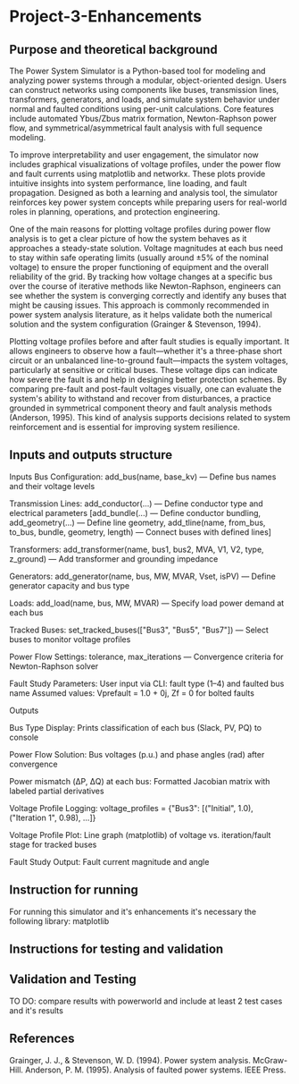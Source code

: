 # Project-3-Enhancements

## Purpose and theoretical background
The Power System Simulator is a Python-based tool for modeling and analyzing power systems through a modular, object-oriented design. Users can construct networks using components like buses, transmission lines, transformers, generators, and loads, and simulate system behavior under normal and faulted conditions using per-unit calculations. Core features include automated Ybus/Zbus matrix formation, Newton-Raphson power flow, and symmetrical/asymmetrical fault analysis with full sequence modeling.

To improve interpretability and user engagement, the simulator now includes graphical visualizations of voltage profiles, under the power flow and fault currents using matplotlib and networkx. These plots provide intuitive insights into system performance, line loading, and fault propagation. Designed as both a learning and analysis tool, the simulator reinforces key power system concepts while preparing users for real-world roles in planning, operations, and protection engineering.

One of the main reasons for plotting voltage profiles during power flow analysis is to get a clear picture of how the system behaves as it approaches a steady-state solution. Voltage magnitudes at each bus need to stay within safe operating limits (usually around ±5% of the nominal voltage) to ensure the proper functioning of equipment and the overall reliability of the grid. By tracking how voltage changes at a specific bus over the course of iterative methods like Newton-Raphson, engineers can see whether the system is converging correctly and identify any buses that might be causing issues. This approach is commonly recommended in power system analysis literature, as it helps validate both the numerical solution and the system configuration (Grainger & Stevenson, 1994).

Plotting voltage profiles before and after fault studies is equally important. It allows engineers to observe how a fault—whether it's a three-phase short circuit or an unbalanced line-to-ground fault—impacts the system voltages, particularly at sensitive or critical buses. These voltage dips can indicate how severe the fault is and help in designing better protection schemes. By comparing pre-fault and post-fault voltages visually, one can evaluate the system's ability to withstand and recover from disturbances, a practice grounded in symmetrical component theory and fault analysis methods (Anderson, 1995). This kind of analysis supports decisions related to system reinforcement and is essential for improving system resilience.

## Inputs and outputs structure
Inputs
Bus Configuration: add_bus(name, base_kv) — Define bus names and their voltage levels

Transmission Lines: add_conductor(...) — Define conductor type and electrical parameters [add_bundle(...) — Define conductor bundling, add_geometry(...) — Define line geometry, add_tline(name, from_bus, to_bus, bundle, geometry, length) — Connect buses with defined lines]

Transformers: add_transformer(name, bus1, bus2, MVA, V1, V2, type, z_ground) — Add transformer and grounding impedance

Generators: add_generator(name, bus, MW, MVAR, Vset, isPV) — Define generator capacity and bus type

Loads: add_load(name, bus, MW, MVAR) — Specify load power demand at each bus

Tracked Buses: set_tracked_buses(["Bus3", "Bus5", "Bus7"]) — Select buses to monitor voltage profiles

Power Flow Settings: tolerance, max_iterations — Convergence criteria for Newton-Raphson solver

Fault Study Parameters: 
  User input via CLI: fault type (1–4) and faulted bus name
  Assumed values: Vprefault = 1.0 + 0j, Zf = 0 for bolted faults

Outputs

Bus Type Display: Prints classification of each bus (Slack, PV, PQ) to console

Power Flow Solution: Bus voltages (p.u.) and phase angles (rad) after convergence

Power mismatch (ΔP, ΔQ) at each bus: Formatted Jacobian matrix with labeled partial derivatives

Voltage Profile Logging: voltage_profiles = {"Bus3": [("Initial", 1.0), ("Iteration 1", 0.98), ...]}

Voltage Profile Plot: Line graph (matplotlib) of voltage vs. iteration/fault stage for tracked buses

Fault Study Output: Fault current magnitude and angle

## Instruction for running
For running this simulator and it's enhancements it's necessary the following library: matplotlib


## Instructions for testing and validation
## Validation and Testing
TO DO: compare results with powerworld and include at least 2 test cases and it's results
## References
Grainger, J. J., & Stevenson, W. D. (1994). Power system analysis. McGraw-Hill.
Anderson, P. M. (1995). Analysis of faulted power systems. IEEE Press.
